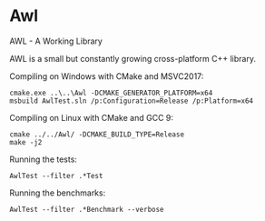 # Awl
AWL - A Working Library

AWL is a small but constantly growing cross-platform C++ library.

Compiling on Windows with CMake and MSVC2017:

    cmake.exe ..\..\Awl -DCMAKE_GENERATOR_PLATFORM=x64
    msbuild AwlTest.sln /p:Configuration=Release /p:Platform=x64

Compiling on Linux with CMake and GCC 9:

    cmake ../../Awl/ -DCMAKE_BUILD_TYPE=Release
    make -j2

Running the tests:

    AwlTest --filter .*Test

Running the benchmarks:

    AwlTest --filter .*Benchmark --verbose
